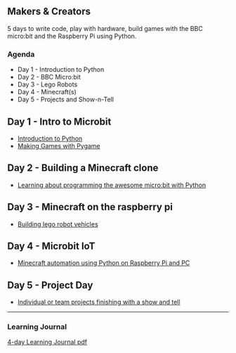## Makers & Creators

5 days to write code, play with hardware, build games with the BBC micro:bit and the
Raspberry Pi using Python.

### Agenda

* Day 1 - Introduction to Python
* Day 2 - BBC Micro:bit
* Day 3 - Lego Robots
* Day 4 - Minecraft(s)
* Day 5 - Projects and Show-n-Tell


## Day 1 - Intro to Microbit

* [Introduction to Python](intro-day/readme.md)
* [Making Games with Pygame](pygame-day/readme.md)


## Day 2 - Building a Minecraft clone

* [Learning about programming the awesome micro:bit with Python](microbits-day/readme.md)


## Day 3 - Minecraft on the raspberry pi

* [Building lego robot vehicles](robots-day/readme.md)


## Day 4 - Microbit IoT

* [Minecraft automation using Python on Raspberry Pi and PC](minecraft-day/readme.md)


## Day 5 - Project Day

* [Individual or team projects finishing with a show and tell](show-and-tell-day/readme.md)

----

### Learning Journal

[4-day Learning Journal pdf](learning-journal-4.pdf)
